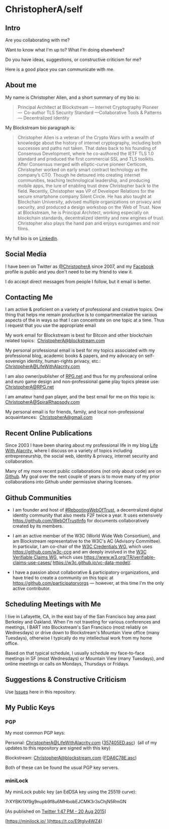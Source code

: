 # ChristopherA/self

## Intro

Are you collaborating with me?

Want to know what I'm up to? What I'm doing elsewhere?

Do you have ideas, suggestions, or constructive criticism for me?

Here is a good place you can communicate with me.

## About me

My name is Christopher Allen, and a short summary of my bio is:

> Principal Architect at Blockstream — Internet Cryptography Pioneer —  Co-author TLS Security Standard —Collaborative Tools & Patterns — Decentralized Identity

My Blockstream bio paragraph is:

> Christopher Allen is a veteran of the Crypto Wars with a wealth of knowledge about the history of internet cryptography, including both successes and paths not taken. That dates back to his founding of Consensus Development, where he co-authored the IETF TLS 1.0 standard and produced the first commercial SSL and TLS toolkits. After Consensus merged with elliptic-curve pioneer Certicom, Christopher worked on early smart contract technology as the company’s CTO. Though he detoured into creating internet communities, teaching technological leadership, and producing mobile apps, the lure of enabling trust drew Christopher back to the field. Recently, Christopher was VP of Developer Relations for the secure smartphone company Silent Circle. He has also taught at Blockchain University, advised multiple organizations on privacy and security, and produced a design workshop on the Web of Trust. Now at Blockstream, he is Principal Architect, working especially on blockchain standards, decentralized identity and new engines of trust. Christopher also plays the hand pan and enjoys eurogames and noir films.

My full bio is on [LinkedIn](https://www.linkedin.com/in/christophera).

## Social Media

I have been on Twitter as [@ChristopherA](https://twitter.com/ChristopherA) since 2007, and my [Facebook](https://facebook.com/ChristopherRayAllen) profile is public and you don't need to be my friend to view it.

I do accept direct messages from people I follow, but it email is better.

## Contacting Me

I am active & proficient on a variety of professional and creative topics. One thing that helps me remain productive is to compartmentalize the various aspects of the in ways so that I can concentrate on one topic at a time. Thus I request that you use the appropriate email

My work email for Blockstream is best for Bitcoin and other blockchain related topics:
​	<ChristopherA@blockstream.com>

My personal professional email is best for my topics associated with my professional blog, academic books & papers, and my advocacy on self-sovereign identity, human-rights privacy, etc.:
​	<ChristopherA@LifeWithAlacrity.com>

I am also owner/publisher of [RPG.net](http://www.rpg.net) and thus for my professional online and euro game design and non-professional game play topics please use:
​	<ChristopherA@RPG.net>

I am amateur hand pan player, and the best email for me on this topic is:
​	<ChristopherA@SpiralRhapsody.com>

My personal email is for friends, family, and local non-professional acquaintances:
​	ChristopherA@gmail.com

## Recent Online Publications

Since 2003 I have been sharing about my professional life in my blog [Life With Alacrity](http://www.LifeWithAlacrity.com), where I discuss on a variety of topics including entrepreneurship, the social web, identity & privacy,  internet security and collaboration.

Many of my more recent public collaborations (not only about code) are on [Github](https://github.com/ChristopherA). My goal over the next couple of years is to move many of my prior collaborations into Github under permissive sharing licenses.

## Github Communities

* I am founder and host of [#RebootingWebOfTrust](http://www.WebOfTrust.info), a decentralized digital identity community that also meets F2F twice a year. It uses extensively https://github.com/WebOfTrustInfo for documents collaboratively created by its members.

* I am an active member of the W3C (World Wide Web Consortium), and am Blockstream representative to the W3C's AC (Advisory Committee). In particular, I am co-chair of the [W3C Credentials WG](https://w3c-ccg.github.io/), which uses https://github.com/w3c-ccg and am deeply involved in the [W3C Verifiable Claims WG](https://www.w3.org/2017/vc/WG/), which uses https://www.w3.org/TR/verifiable-claims-use-cases/ https://w3c.github.io/vc-data-model/.

* I have a passion about collaborative & participatory organizations, and have tried to create a community on this topic at https://github.com/participatoryorgs — however, at this time I'm the only active contributor.

## Scheduling Meetings with Me

I live in Lafayette, CA, in the east bay of the San Francisco bay area past Berkeley and Oakland. When I'm not traveling for various conferences and meetings, I BART into Blockstream's San Francisco (most reliably on Wednesdays) or drive down to Blockstream's Mountain View office (many Tuesdays), otherwise I typically do my intellectual work from my home office.

Based on that typical schedule, I usually schedule my face-to-face meetings in SF (most Wednesdays) or Mountain View (many Tuesdays), and online meetings or calls on Mondays, Thursdays or Fridays.

## Suggestions & Constructive Criticism

Use [Issues](https://gl.blockstream.io/ChristopherA/self/issues) here in this repository.

## My Public Keys

### PGP

My most common PGP keys:

Personal: <ChristopherA@LifeWithAlacrity.com> ([357405ED.asc](./357405ED.asc))
​	(all of my updates to this repository are signed with this key)

Blockstream: <ChristopherA@blockstream.com> ([FDA6C78E.asc](./FDA6C78E.asc))

Both of these can be found the usual PGP key servers.

### miniLock

My miniLock public key (an EdDSA key using the 25519 curve):

7rXYBKi1Xf9g9nupb9f8u6MHbobEJCMK3r3sChjN5RmGN

[As published on [Twitter 1:47 PM - 20 Aug 2015](https://twitter.com/ChristopherA/status/634466769311105024)]

[https://minilock.io/ ](https://t.co/E9tglv4WZ4)
